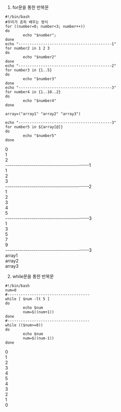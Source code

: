 1. for문을 통한 반복문

```shell
#!/bin/bash
#우리가 흔히 배우는 방식
for ((number=0; number<3; number++))
do
        echo "$number";
done
echo "------------------------------------------1"
for number2 in 1 2 3
do
        echo "$number2"
done
echo "------------------------------------------2"
for number3 in {1..5}
do
        echo "$number3"
done
echo "------------------------------------------3"
for number4 in {1..10..2}
do
        echo "$number4"
done

array=("array1" "array2" "array3")

echo "------------------------------------------3"
for number5 in ${array[@]}
do
        echo "$number5"
done
```

0  
1  
2  
------------------------------------------1  
1  
2  
3  
------------------------------------------2  
1  
2  
3  
4  
5  
------------------------------------------3  
1  
3  
5  
7  
9  
------------------------------------------3  
array1  
array2  
array3  

 

2. while문을 통한 반복문  

```shell
#!/bin/bash
num=0
#-------------------------------------
while [ $num -lt 5 ]
do
        echo $num
        num=$((num+1))
done
#-------------------------------------
while (($num>=0))
do
        echo $num
        num=$((num-1))
done
``` 

0  
1  
2   
3  
4  
5  
4  
3  
2    
1  
0  
